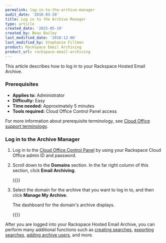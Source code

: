 ```yaml
---
permalink: log-in-to-the-archive-manager
audit_date: '2018-03-28'
title: Log in to the Archive Manager
type: article
created_date: '2015-05-19'
created_by: Beau Bailey
last_modified_date: '2018-12-06'
last_modified_by: Stephanie Fillmon
product: Rackspace Email Archiving
product_url: rackspace-email-archiving
---
```


This article describes how to log in to your Rackspace Hosted Email Archive.

### Prerequisites

- **Applies to:** Administrator
- **Difficulty:** Easy
- **Time needed:** Approximately 5 minutes
- **Tools required:** Cloud Office Control Panel access

For more information about prerequisite terminology, see [Cloud Office support terminology](/support/how-to/cloud-office-support-terminology).

### Log in to the Archive Manager

1. Log in to the [Cloud Office Control Panel](https://cp.rackspace.com/) by using your Rackspace Cloud Office admin ID and password.
2. Scroll down to the **Domains** section. In the far right column of this section, click **Email Archiving**.

   {{<image src="domains_archive.png" alt="" title="">}}

3. Select the domain for the archive that you want to log in to, and then click **Manage My Archive**.

   The dashboard for the domain's archive displays.

   {{<image src="manage_archive.png" alt="" title="">}}

After you are logged into your Rackspace Hosted Email Archive, you can perform many additional functions such as [creating searches](/support/how-to/create-an-archive-search), [exporting searches](/support/how-to/export-archive-search-results-in-cloud-office), [adding archive users](/support/how-to/add-and-edit-archive-users-in-cloud-office), and more.
